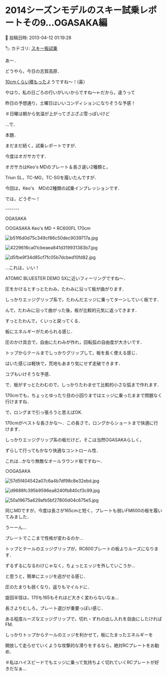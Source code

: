 # 2014シーズンモデルのスキー試乗レポートその9…OGASAKA編

📅 投稿日時: 2013-04-12 01:19:28

🏷️ カテゴリ: [スキー板試乗](c0bd8048615710cee890e403a36cc9a2b.md)

あー．


どうやら，今日の志賀高原．


[10cmくらい積もった](http://blog.goo.ne.jp/ginrei1/e/90f2fe369a95545f850d20c145f92fab)ようですね～！(喜）


やはり，私の日ごろの行いがいいからですね～←だから，違うって


昨日の予想通り，土曜日はいいコンディションになりそうな予感！


＃日曜は朝から気温が上がってざぶざぶ雪っぽいけど





…で．


本題．


まだまだ続く，試乗レポートですが．


今度はオガサカです．





オガサカはKeo's MDのプレート＆長さ違い2種類と，


Triun SL，TC-MG，TC-SGを履いたんですが．


今回は，Keo's　MDの2種類の試乗インプレッションです．


では，どうぞ～！


-------[]()


OGASAKA





○OGASAKA Keo's MD + RC600FL 170cm




![b51f6d0d75c349cf86c50dec9039717a.jpg](images/b51f6d0d75c349cf86c50dec9039717a.jpg)









![4229616ca01cbeaea841d319931383b7.jpg](images/4229616ca01cbeaea841d319931383b7.jpg)









![d5fbe9f34d85cf7fc05b7dcbed10fd82.jpg](images/d5fbe9f34d85cf7fc05b7dcbed10fd82.jpg)







…これは，いい！


ATOMIC BLUESTER DEMO SXに近いフィーリングですね～．


圧をかけるとすっとたわみ，たわみに沿って板が曲がります．


しっかりエッジグリップ系で，たわんだエッジに乗ってターンしていく板です．


んで，たわみに沿って曲がった後，板が比較的元気に返ってきます．


すっとたわんで，くいっと戻ってくる．


板にエネルギーがためられる感じ．


圧のかけ具合で，自由にたわみが作れ，回転弧の自由度が大きいです．


トップからテールまでしっかりグリップして，板を長く使える感じ．


はいた感じは軽快で，荒地もあまり気にせず走破できます．


コブもいけそうな予感．


で．板がすっとたわむので，しっかりたわませて比較的小さな弧まで作れます．


170cmでも，ちょっとゆったり目の小回りまではエッジに乗ったままで問題なく行けますね．


で，ロングまで引っ張ろうと思えばOK.


170cmがベストな長さかな～．この長さで，ロングからショートまで快適に行けます．


しっかりエッジグリップ系の板だけど，そこは当然OGASAKAらしく，


ずらして行ってもかなり快適なコントロール性．


これは…かなり無敵なオールラウンド板ですね～．[]()








○OGASAKA




![57d5f404542a07c6a4b7df98c8e32ebd.jpg](images/57d5f404542a07c6a4b7df98c8e32ebd.jpg)









![d9688fc395b9596ea8240fb840cf3c99.jpg](images/d9688fc395b9596ea8240fb840cf3c99.jpg)









![50a19675a629afb5bf27800d04c675e5.jpg](images/50a19675a629afb5bf27800d04c675e5.jpg)







同じMDですが，今度は長さが165cmと短く，プレートも弱いFM600の板を履いてみました．


うーーん…


プレートでここまで性格が変わるのか…


トップとテールのエッジグリップが，RC600プレートの板よりルーズになります．


ずるずるになるわけじゃなく，ちょっとエッジを外していこうか…


と思うと，簡単にエッジを逃がせる感じ．


圧のたまりも弱くなり，返りもマイルドに．


旋回半径は，170も165もそれほど大きく変わらないなぁ…


長さよりむしろ，プレート選びが重要っぽい感じ．


ある程度ルーズなエッジグリップで，切れ・ずれの出し入れを自由にしたければFM.


しっかりトップからテールのエッジを利かせて，板にたまったエネルギーを


開放して走らせていくような攻撃的な滑りをするなら，絶対RCプレートをお勧め．


＃私はハイスピードでもエッジに乗って気持ちよく切れていくRCプレートが好きだなぁ…
